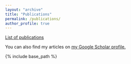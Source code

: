 ```yaml
---
layout: "archive"
title: "Publications"
permalink: /publications/
author_profile: true
---
```


[List of publications](/publications/bibliography.html)

You can also find my articles on <u><a href="{{author.googlescholar}}">my Google Scholar profile</a>.</u>

{% include base_path %}


